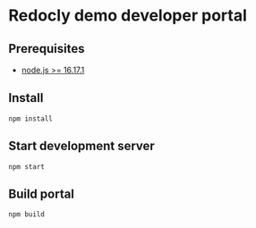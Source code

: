 # Redocly demo developer portal

## Prerequisites

- [node.js >= 16.17.1](https://nodejs.org/en/)

## Install

```
npm install
```

## Start development server

```
npm start
```

## Build portal

```
npm build
```
